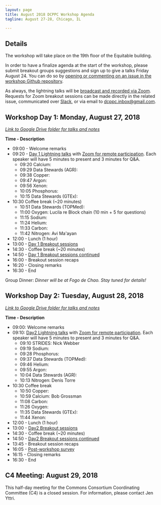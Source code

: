 ```yaml
---
layout: page
title: August 2018 DCPPC Workshop Agenda
tagline: August 27-28, Chicago, IL

---
```


## Details

The workshop will take place on the 19th floor of the Equitable building.

In order to have a finalize agenda at the start of the workshop, please submit breakout groups suggestions and sign up to give a talks Friday August 24. You can do so by [opening or commenting on an issue in the workshop Github repository](https://github.com/dcppc/2018-august-workshop/issues). 

As always, the lightning talks will be [broadcast and recorded via Zoom](https://zoom.us/j/364678101). Requests for Zoom breakout sessions can be made directly in the related issue, communicated over [Slack](http://bit.ly/DCPPCslack), or via email to <dcppc.inbox@gmail.com>.

## Workshop Day 1: Monday, August 27, 2018 

*[Link to Google Drive folder for talks and notes](http://bit.ly/AugustGoogleDrive)*

**Time - Description**
- 09:00 - Welcome remarks
- 09:20 - [Day 1 Lightning talks](https://github.com/dcppc/2018-august-workshop/issues/1) with [Zoom for remote participation](https://zoom.us/j/364678101). Each speaker will have 5 minutes to present and 3 minutes for Q&A.
	- 09:20 Calcium:
	- 09:29 Data Stewards (AGR):
	- 09:38 Copper:
	- 09:47 Argon:
	- 09:56 Xenon:
	- 10:05 Phosphorus:
	- 10:15 Data Stewards (GTEx):
- 10:30 Coffee break (~20 minutes)	
	- 10:51 Data Stewards (TOPMed):
    - 11:00 Oxygen: Lucila re Block chain (10 min + 5 for questions)
    - 11:15 Sodium:
	- 11:24 Helium:
	- 11:33 Carbon:
	- 11:42 Nitrogen: Avi Ma'ayan
- 12:00 - Lunch (1 hour)         
- 13:00 - [Day 1 Breakout sessions](https://github.com/dcppc/2018-august-workshop/issues?utf8=✓&q=is%3Aopen+label%3A%22Day+1%22+%26+%22breakout+session%22)
- 14:30 - Coffee break (~20 minutes)
- 14:50 - [Day 1 Breakout sessions continued ](https://github.com/dcppc/2018-august-workshop/issues?utf8=✓&q=is%3Aopen+label%3A%22Day+1%22+%26+%22breakout+session%22)
- 16:00 - Breakout session recaps
- 16:20 - Closing remarks
- 16:30 - End

Group Dinner: _Dinner will be at Fogo de Chao. Stay tuned for details!_ 

## Workshop Day 2: Tuesday, August 28, 2018 

*[Link to Google Drive folder for talks and notes](http://bit.ly/AugustGoogleDrive)*

**Time - Description**
- 09:00: Welcome remarks
- 09:10: [Day2 Lightning talks](https://github.com/dcppc/2018-august-workshop/issues/2) with [Zoom for remote participation](https://zoom.us/j/364678101). Each speaker will have 5 minutes to present and 3 minutes for Q&A.
	- 09:10 STRIDES: Nick Webber
	- 09:19 Sodium:
	- 09:28 Phosphorus:
	- 09:37 Data Stewards (TOPMed):
	- 09:46 Helium:
	- 09:55 Argon:
	- 10:04 Data Stewards (AGR):
	- 10:13 Nitrogen: Denis Torre
- 10:30 Coffee break
	- 10:50 Copper:
	- 10:59 Calcium: Bob Grossman
	- 11:08 Carbon:
	- 11:26 Oxygen:
	- 11:35 Data Stewards (GTEx):
	- 11:44 Xenon:
- 12:00 -  Lunch (1 hour)         
- 13:00 - [Day2 Breakout sessions](https://github.com/dcppc/2018-august-workshop/issues?utf8=✓&q=is%3Aopen+label%3A%22Day+2%22+%26+%22breakout+session%22+)
- 14:30 - Coffee break (~20 minutes)
- 14:50 - [Day2 Breakout sessions continued](https://github.com/dcppc/2018-august-workshop/issues?utf8=✓&q=is%3Aopen+label%3A%22Day+2%22+%26+%22breakout+session%22+)
- 13:45 - Breakout session recaps
- 16:05 - [Post-workshop survey](https://ucdavis.co1.qualtrics.com/jfe/form/SV_43isVLx7nDYnOuN)
- 16:15 - Closing remarks
- 16:30 - End
 

## C4 Meeting: August 29, 2018 

This half-day meeting for the Commons Consortium Coordinating Committee (C4) is a closed session. For information, please contact Jen Yttri.
